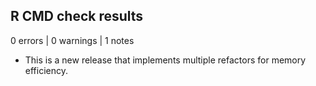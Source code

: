 ## R CMD check results

0 errors | 0 warnings | 1 notes

* This is a new release that implements multiple refactors for memory efficiency.
